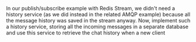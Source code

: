 In our publish/subscribe example with Redis Stream, we didn't need a history service (as we did instead in the related AMQP example) because all the message history was saved in the stream anyway.
Now, implement such a history service, storing all the incoming messages in a separate database and use this service to retrieve the chat history when a new client

